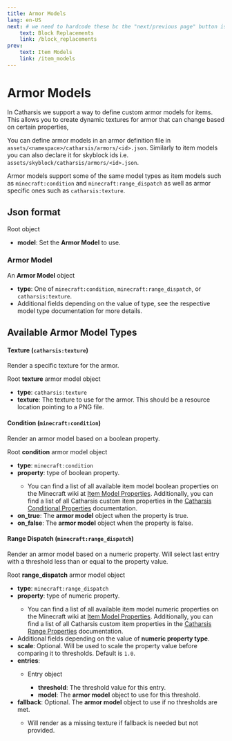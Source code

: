 ```yaml
---
title: Armor Models
lang: en-US
next: # we need to hardcode these bc the "next/previous page" button is broken on index pages
    text: Block Replacements
    link: /block_replacements
prev:
    text: Item Models
    link: /item_models
---
```


# Armor Models

In Catharsis we support a way to define custom armor models for items.
This allows you to create dynamic textures for armor that can change based on certain properties,

You can define armor models in an armor definition file in `assets/<namespace>/catharsis/armors/<id>.json`.
Similarly to item models you can also declare it for skyblock ids i.e. `assets/skyblock/catharsis/armors/<id>.json`.

Armor models support some of the same model types as item models such as `minecraft:condition` and `minecraft:range_dispatch`
as well as armor specific ones such as `catharsis:texture`.

## Json format

<TreeView>
<span><TypeIcon type="object"/> Root object</span>

- <TypeIcon type="object"/> **model**: Set the **Armor Model** to use.

</TreeView>

### Armor Model

<TreeView>
<span><TypeIcon type="object"/> An <b>Armor Model</b> object</span>

- <TypeIcon type="string"/> **type**: One of `minecraft:condition`, `minecraft:range_dispatch`, or `catharsis:texture`.
- <TypeIcon/> Additional fields depending on the value of type, see the respective model type documentation for more details.

</TreeView>

## Available Armor Model Types

#### **Texture** (`catharsis:texture`)

Render a specific texture for the armor.

<TreeView>
<span><TypeIcon type="object"/> Root <b>texture</b> armor model object</span>

- <TypeIcon type="string"/> **type**: `catharsis:texture`
- <TypeIcon type="string"/> **texture**: The texture to use for the armor. This should be a resource location pointing to a PNG file.

</TreeView>

#### **Condition** (`minecraft:condition`)

Render an armor model based on a boolean property.

<TreeView>
<span><TypeIcon type="object"/> Root <b>condition</b> armor model object</span>

- <TypeIcon type="string"/> **type**: `minecraft:condition`
- <TypeIcon type="string"/> **property**: type of boolean property.
  - <TypeIcon/> You can find a list of all available item model boolean properties on the Minecraft wiki at [Item Model Properties](https://minecraft.wiki/w/Items_model_definition#Boolean_property_types). 
  Additionally, you can find a list of all Catharsis custom item properties in the [Catharsis Conditional Properties](../item_models/conditional_properties) documentation.
- <TypeIcon type="object"/> **on_true**: The **armor model** object when the property is true.
- <TypeIcon type="object"/> **on_false**: The **armor model** object when the property is false.

</TreeView>

#### **Range Dispatch** (`minecraft:range_dispatch`)

Render an armor model based on a numeric property. 
Will select last entry with a threshold less than or equal to the property value.

<TreeView>
<span><TypeIcon type="object"/> Root <b>range_dispatch</b> armor model object</span>

- <TypeIcon type="string"/> **type**: `minecraft:range_dispatch`
- <TypeIcon type="string"/> **property**: type of numeric property.
  - <TypeIcon/> You can find a list of all available item model numeric properties on the Minecraft wiki at [Item Model Properties](https://minecraft.wiki/w/Items_model_definition#Numeric_property_types). 
  Additionally, you can find a list of all Catharsis custom item properties in the [Catharsis Range Properties](../item_models/range_properties) documentation.
- <TypeIcon/> Additional fields depending on the value of **numeric property type**.
- <TypeIcon type="float"/> **scale**: Optional. Will be used to scale the property value before comparing it to thresholds. Default is `1.0`.
- <TypeIcon type="array"/> **entries**:
  - <TypeIcon type="object"/> Entry object
    - <TypeIcon type="float"/> **threshold**: The threshold value for this entry.
    - <TypeIcon type="object"/> **model**: The **armor model** object to use for this threshold.
- <TypeIcon type="object"/> **fallback**: Optional. The **armor model** object to use if no thresholds are met.
  - Will render as a missing texture if fallback is needed but not provided.

</TreeView>
